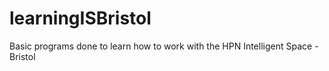 # learningISBristol
Basic programs done to learn how to work with the HPN Intelligent Space - Bristol
